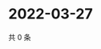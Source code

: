# 2022-03-27

共 0 条

<!-- BEGIN WEIBO -->
<!-- 最后更新时间 Sun Mar 27 2022 05:14:26 GMT+0800 (China Standard Time) -->

<!-- END WEIBO -->
